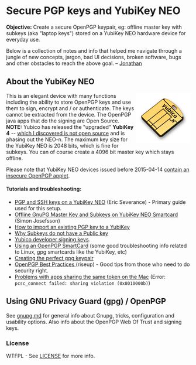 Secure PGP keys and YubiKey NEO
===============================

**Objective:** Create a secure OpenPGP keypair, eg: offline master key with subkeys (aka "laptop keys") stored on a YubiKey NEO hardware device for everyday use.

Below is a collection of notes and info that helped me navigate through a jungle of new concepts, jargon, bad UI decisions, broken software, bugs and other obstacles to reach the above goal. – [Jonathan](https://jonathancross.com)

## About the YubiKey NEO
<img align="right" src="images/yubikey-neo-n.jpg" alt="yubikey neo-n"> This is an elegant device with many functions including the ability to store OpenPGP keys and use them to sign, encrypt and / or authenticate.  The keys cannot be extracted from the device.  The OpenPGP java apps that do the signing are Open Source.  **NOTE:** Yubico has released the "upgraded" **YubiKey 4** -- [which I discovered is not open source](https://github.com/Yubico/ykneo-openpgp/issues/2#issuecomment-218436213) and is phasing out the NEO-n.  The maximum key size for the YubiKey NEO is 2048 bits, which is fine for subkeys.  You can of course create a 4096 bit master key which stays offline.

Please note that YubiKey NEO devices issued before 2015-04-14 [contain an insecure OpenPGP applet](https://developers.yubico.com/ykneo-openpgp/SecurityAdvisory%202015-04-14.html).

#### Tutorials and troubleshooting:

* [PGP and SSH keys on a YubiKey NEO](https://www.esev.com/blog/post/2015-01-pgp-ssh-key-on-yubikey-neo/) (Eric Severance) - Primary guide used for this setup.
* [Offline GnuPG Master Key and Subkeys on YubiKey NEO Smartcard](http://blog.josefsson.org/2014/06/23/offline-gnupg-master-key-and-subkeys-on-yubikey-neo-smartcard/) (Simon Josefsson)
* [How to import an existing PGP key to a YubiKey](https://developers.yubico.com/PGP/Importing_keys.html)
* [Why Subkeys do not have a Public key](http://security.stackexchange.com/questions/84132/gpg-detaching-public-subkeys-why-cant-i-do-it)
* [Yubico developer signing keys](https://developers.yubico.com/Software_Projects/Software_Signing.html).
* [Using an OpenPGP SmartCard](http://www.narf.ssji.net/~shtrom/wiki/tips/openpgpsmartcard) (some good troubleshooting info related to Linux, gpg smartcards like the YubiKey, etc)
* [Creating the perfect gpg keypair](https://alexcabal.com/creating-the-perfect-gpg-keypair/)
* [OpenPGP Best Practices ](https://riseup.net/en/gpg-best-practices) (riseup) - Good tips from those who need to do security right.
* [Problems with apps sharing the same token on the Mac](https://gpgtools.tenderapp.com/discussions/problems/50028-macgpg2-scdaemon-pcsc-open-failed-sharing-violation-0x8010000b) (Error: `pcsc_connect failed: sharing violation (0x8010000b)`)

## Using GNU Privacy Guard (gpg) / OpenPGP

See [gnupg.md](https://github.com/jonathancross/jc-docs/blob/master/gnupg.md) for general info about Gnupg, tricks, configuration and usability options.  Also info about the OpenPGP Web Of Trust and signing keys.

### License

WTFPL - See [LICENSE](https://github.com/jonathancross/jc-docs/blob/master/LICENSE) for more info.
